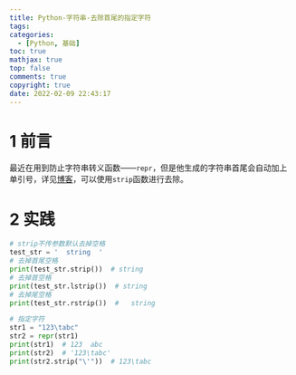 ```yaml
---
title: Python-字符串-去除首尾的指定字符
tags:
categories:
  - [Python, 基础]
toc: true
mathjax: true
top: false
comments: true
copyright: true
date: 2022-02-09 22:43:17
---
```


# 1 前言

最近在用到防止字符串转义函数——`repr`，但是他生成的字符串首尾会自动加上单引号，详见[博客](https://dragonliu.tk/2022/02/09/python%E4%B8%AD%E9%98%B2%E6%AD%A2%E5%AD%97%E7%AC%A6%E4%B8%B2%E8%BD%AC%E4%B9%89/)，可以使用`strip`函数进行去除。 

# 2 实践

```python
# strip不传参数默认去掉空格
test_str = '  string  '
# 去掉首尾空格
print(test_str.strip())  # string
# 去掉首空格
print(test_str.lstrip())  # string  
# 去掉尾空格
print(test_str.rstrip())  #   string

# 指定字符
str1 = "123\tabc"
str2 = repr(str1)
print(str1)  # 123	abc
print(str2)  # '123\tabc'
print(str2.strip("\'"))  # 123\tabc
```
